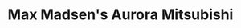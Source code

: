 ---
title: "Max Madsen's Aurora Mitsubishi"
url: /aurora/max-madsens-aurora-mitsubishi/
shop: car
---